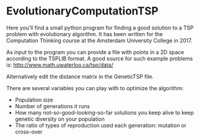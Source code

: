 # EvolutionaryComputationTSP
Here you'll find a small python program for finding a good solution to a TSP problem with evolutionary algorithm. It has been written for the  Computation Thinking course at the Amsterdam University College in 2017.

As input to the program you can provide a file with points in a 2D space according to the TSPLIB format. A good source for such example problems is: http://www.math.uwaterloo.ca/tsp/data/

Alternatively edit the distance matrix in the GeneticTSP file.

There are several variables you can play with to optimize the algorithm:
  - Population size
  - Number of generations it runs
  - How many not-so-good-looking-so-far solutions you keep alive to keep genetic diversity on your population
  - The ratio of types of reproduction used each generation: mutation or cross-over
